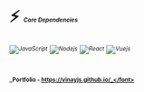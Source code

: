 # ⚡ <font size='1'>_Core Dependencies_</font>
<font size='1'>_![JavaScript](https://img.shields.io/badge/-JavaScript-F0F8FF?style=flat-square&logo=javascript)_</font> 
<font size='1'>_![Nodejs](https://img.shields.io/badge/-Nodejs-F0F8FF?style=flat-square&logo=Node.js)_</font> 
<font size='1'>_![React](https://img.shields.io/badge/-React-F0F8FF?style=flat-square&logo=react)_</font> 
<font size='1'>_![Vuejs](https://img.shields.io/badge/-Vuejs-F0F8FF?style=flat&logo=Vue.js)_</font> 
# 
## <font size='1'>_Portfolio - https://vinayjs.github.io/_</font>
